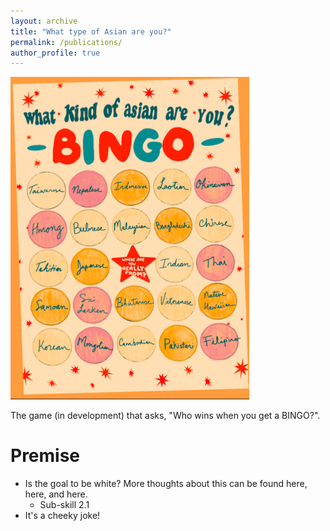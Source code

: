 ```yaml
---
layout: archive
title: "What type of Asian are you?"
permalink: /publications/
author_profile: true
---
```


![pic.png](https://github.com/lettvi/lettvi.github.io/blob/a5df972b4deeae6037a9bd1d212f9e6979030b14/files/resized2.png)

The game (in development) that asks, "Who wins when you get a BINGO?".

Premise
======
* Is the goal to be white? More thoughts about this can be found here, here, and here. 
  * Sub-skill 2.1
* It's a cheeky joke! 
